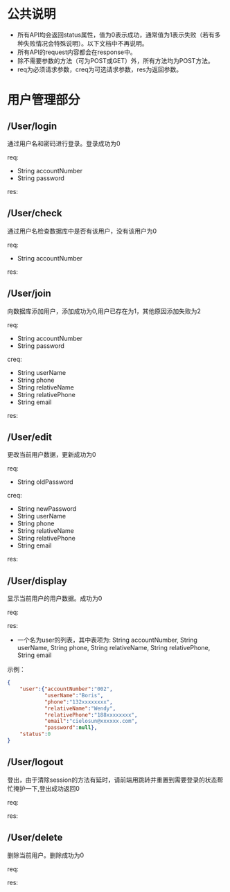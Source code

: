 # 公共说明

- 所有API均会返回status属性，值为0表示成功，通常值为1表示失败（若有多种失败情况会特殊说明）。以下文档中不再说明。
- 所有API的request内容都会在response中。
- 除不需要参数的方法（可为POST或GET）外，所有方法均为POST方法。
- req为必须请求参数，creq为可选请求参数，res为返回参数。

# 用户管理部分

## /User/login

通过用户名和密码进行登录。登录成功为0

req:
- String accountNumber
- String password

res:

## /User/check

通过用户名检查数据库中是否有该用户，没有该用户为0

req:
- String accountNumber

res:

## /User/join

向数据库添加用户，添加成功为0,用户已存在为1，其他原因添加失败为2

req:
- String accountNumber
- String password

creq:
- String userName
- String phone
- String relativeName
- String relativePhone
- String email

res:

## /User/edit

更改当前用户数据，更新成功为0

req:
- String oldPassword

creq:
- String newPassword
- String userName
- String phone
- String relativeName
- String relativePhone
- String email

res:

## /User/display

显示当前用户的用户数据。成功为0

req:

res:
- 一个名为user的列表，其中表项为:
String accountNumber,
String userName,
String phone,
String relativeName,
String relativePhone,
String email

示例：
```JSON
{
    "user":{"accountNumber":"002",
            "userName":"Boris",
            "phone":"132xxxxxxxx",
            "relativeName":"Wendy",
            "relativePhone":"188xxxxxxxx",
            "email":"cielosun@xxxxxx.com",
            "password":null},
    "status":0
}
```

## /User/logout

登出，由于清除session的方法有延时，请前端用跳转并重置到需要登录的状态帮忙掩护一下,登出成功返回0

req:

res:

## /User/delete

删除当前用户。删除成功为0

req:

res: